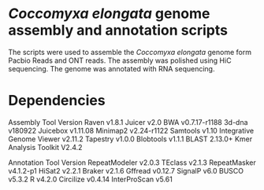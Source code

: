 *Coccomyxa elongata* genome assembly and annotation scripts 
=

The scripts were used to assemble the *Coccomyxa elongata* genome form Pacbio Reads and ONT reads. The assembly was polished using HiC sequencing. The genome was annotated with RNA sequencing. 

Dependencies
=
Assembly
Tool   Version 
Raven  v1.8.1 
Juicer  v2.0 
BWA  v0.7.17-r1188
3d-dna v180922
Juicebox v1.11.08
Minimap2 v2.24-r1122
Samtools v1.10
Integrative Genome Viewer v2.11.2 
Tapestry v1.0.0
Blobtools v1.1.1
BLAST 2.13.0+
Kmer Analysis Toolkit V2.4.2

Annotation
Tool Version
RepeatModeler v2.0.3
TEclass v2.1.3
RepeatMasker v4.1.2-p1
HiSat2 v2.2.1
Braker v2.1.6
Gffread v0.12.7
SignalP v6.0
BUSCO v5.3.2
R v4.2.0
Circilize v0.4.14
InterProScan v5.61
